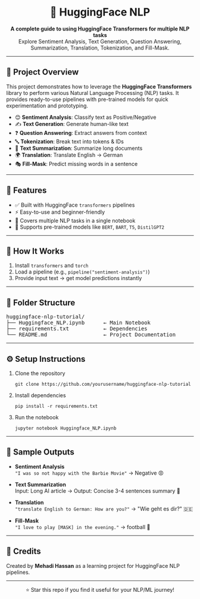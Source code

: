 <h1 align="center">🤗 HuggingFace NLP</h1>

<p align="center">
  <strong>A complete guide to using HuggingFace Transformers for multiple NLP tasks</strong><br>
  Explore Sentiment Analysis, Text Generation, Question Answering, Summarization, Translation, Tokenization, and Fill-Mask.
</p>

<hr>

<h2>📌 Project Overview</h2>

<p>
This project demonstrates how to leverage the <strong>HuggingFace Transformers</strong> library to perform various Natural Language Processing (NLP) tasks.  
It provides ready-to-use pipelines with pre-trained models for quick experimentation and prototyping.
</p>

<ul>
  <li>😊 <strong>Sentiment Analysis</strong>: Classify text as Positive/Negative</li>
  <li>✍️ <strong>Text Generation</strong>: Generate human-like text</li>
  <li>❓ <strong>Question Answering</strong>: Extract answers from context</li>
  <li>🔤 <strong>Tokenization</strong>: Break text into tokens & IDs</li>
  <li>📰 <strong>Text Summarization</strong>: Summarize long documents</li>
  <li>🌍 <strong>Translation</strong>: Translate English → German</li>
  <li>🎭 <strong>Fill-Mask</strong>: Predict missing words in a sentence</li>
</ul>

<hr>

<h2>🚀 Features</h2>

<ul>
  <li>✅ Built with HuggingFace <code>transformers</code> pipelines</li>
  <li>⚡ Easy-to-use and beginner-friendly</li>
  <li>📂 Covers multiple NLP tasks in a single notebook</li>
  <li>🔧 Supports pre-trained models like <code>BERT</code>, <code>BART</code>, <code>T5</code>, <code>DistilGPT2</code></li>
</ul>

<hr>

<h2>🧠 How It Works</h2>

<ol>
  <li>Install <code>transformers</code> and <code>torch</code></li>
  <li>Load a pipeline (e.g., <code>pipeline("sentiment-analysis")</code>)</li>
  <li>Provide input text → get model predictions instantly</li>
</ol>

<hr>

<h2>📂 Folder Structure</h2>

<pre>
huggingface-nlp-tutorial/
├── Huggingface_NLP.ipynb      ← Main Notebook
├── requirements.txt           ← Dependencies
└── README.md                  ← Project Documentation
</pre>

<hr>

<h2>⚙️ Setup Instructions</h2>

<ol>
  <li>Clone the repository</li>
  <pre><code>git clone https://github.com/yourusername/huggingface-nlp-tutorial</code></pre>

  <li>Install dependencies</li>
  <pre><code>pip install -r requirements.txt</code></pre>

  <li>Run the notebook</li>
  <pre><code>jupyter notebook Huggingface_NLP.ipynb</code></pre>
</ol>

<hr>

<h2>🧪 Sample Outputs</h2>

- **Sentiment Analysis**  
  <code>"I was so not happy with the Barbie Movie"</code> → Negative 😡  

- **Text Summarization**  
  Input: Long AI article → Output: Concise 3-4 sentences summary 📑  

- **Translation**  
  <code>"translate English to German: How are you?"</code> → "Wie geht es dir?" 🇩🇪  

- **Fill-Mask**  
  <code>"I love to play [MASK] in the evening."</code> → football 🎯  

<hr>

<h2>🙌 Credits</h2>

<p>
Created by <strong>Mehadi Hassan</strong> as a learning project for HuggingFace NLP pipelines.
</p>

<hr>

<p align="center">⭐ Star this repo if you find it useful for your NLP/ML journey!</p>
